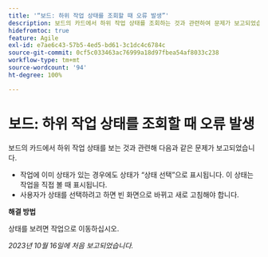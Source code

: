 ```yaml
---
title: '“보드: 하위 작업 상태를 조회할 때 오류 발생”'
description: 보드의 카드에서 하위 작업 상태를 조회하는 것과 관련하여 문제가 보고되었습니다.
hidefromtoc: true
feature: Agile
exl-id: e7ae6c43-57b5-4ed5-bd61-3c1dc4c6784c
source-git-commit: 0cf5c033463ac76999a18d97fbea54af8033c238
workflow-type: tm+mt
source-wordcount: '94'
ht-degree: 100%

---
```


# 보드: 하위 작업 상태를 조회할 때 오류 발생


보드의 카드에서 하위 작업 상태를 보는 것과 관련해 다음과 같은 문제가 보고되었습니다.

* 작업에 이미 상태가 있는 경우에도 상태가 “상태 선택”으로 표시됩니다. 이 상태는 작업을 직접 볼 때 표시됩니다.
* 사용자가 상태를 선택하려고 하면 빈 화면으로 바뀌고 새로 고침해야 합니다.

**해결 방법**

상태를 보려면 작업으로 이동하십시오.

_2023년 10월 16일에 처음 보고되었습니다._
